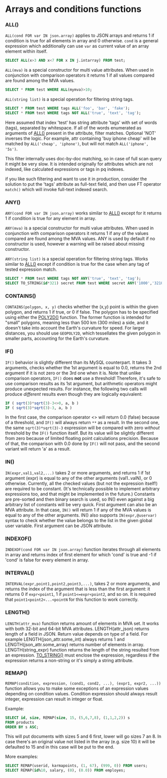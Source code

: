 # Arrays and conditions functions

### ALL()
`ALL(cond FOR var IN json.array)` applies to JSON arrays and returns 1 if condition is true for all elements in array and 0 otherwise. `cond` is a general expression which additionally can use `var` as current value of an array element within itself.

```sql
SELECT ALL(x>3 AND x<7 FOR x IN j.intarray) FROM test;
```

`ALL(mva)` is a special constructor for multi value attributes. When used in conjunction with comparison operators it returns 1 if all values compared are found among the MVA values.

```sql
SELECT * FROM test WHERE ALL(mymva)>10;
```

`ALL(string list)` is a special operation for filtering string tags.    

```sql
SELECT * FROM test WHERE tags ALL('foo', 'bar', 'fake');
SELECT * FROM test WHERE tags NOT ALL('true', 'text', 'tag');
```

Here assumed that index 'test' has string attribute 'tags' with set of words (tags), separated by whitespace. If all of the words enumerated as arguments of [ALL()](Functions/Arrays_and_conditions_functions.md#ALL%28%29) present in the attribute, filter matches. Optional 'NOT' inverses the logic. For example, attr containing 'buy iphone cheap' will be matched by `ALL('cheap', 'iphone')`, but will not match `ALL('iphone', '5s')`.

This filter internally uses doc-by-doc matching, so in case of full scan query it might be very slow. It is intended originally for attributes which are not indexed, like calculated expressions or tags in pq indexes.

if you like such filtering and want to use it in production, consider the solution to put the 'tags' attribute as full-text field, and then use FT operator `match()` which will invoke full-text indexed search.       

### ANY()
`ANY(cond FOR var IN json.array)` works similar to [ALL()](Functions/Arrays_and_conditions_functions.md#ALL%28%29) except for it returns 1 if condition is true for any element in array.

`ANY(mva)` is a special constructor for multi value attributes. When used in conjunction with comparison operators it returns 1 if any of the values compared are found among the MVA values. ANY is used by default if no constructor is used, however a warning will be raised about missing constructor.

`ANY(string list)` is a special operation for filtering string tags.  Works similar to [ALL()](Functions/Arrays_and_conditions_functions.md#ALL%28%29) except if condition is true for the case when any tag of tested expression match.

```sql
SELECT * FROM test WHERE tags NOT ANY('true', 'text', 'tag');
SELECT TO_STRING(id*321) secret FROM test WHERE secret ANY('1000','3210');
```

### CONTAINS()

`CONTAINS(polygon, x, y)` checks whether the (x,y) point is within the given polygon, and returns 1 if true, or 0 if false. The polygon has to be specified using either the  [POLY2D()](Functions/Geo_spatial_functions.md#POLY2D%28%29) function. The former function is intended for "small" polygons, meaning less than 500 km (300 miles) a side, and it doesn't take into account the Earth's curvature for speed. For larger distances, you should use `GEOPOLY2D`, which tessellates the given polygon in smaller parts, accounting for the Earth's curvature.

### IF()

`IF()` behavior is slightly different than its MySQL counterpart. It takes 3 arguments, checks whether the 1st argument is equal to 0.0, returns the 2nd argument if it is not zero or the 3rd one when it is. Note that unlike comparison operators, `IF()` does **not** use a threshold! Therefore, it's safe to use comparison results as its 1st argument, but arithmetic operators might produce unexpected results. For instance, the following two calls will produce *different* results even though they are logically equivalent:

```sql
IF ( sqrt(3)*sqrt(3)-3<>0, a, b )
IF ( sqrt(3)*sqrt(3)-3, a, b )
```

In the first case, the comparison operator <> will return 0.0 (false) because of a threshold, and `IF()` will always return `**` as a result. In the second one, the same `sqrt(3)*sqrt(3)-3` expression will be compared with zero *without* threshold by the `IF()` function itself. But its value will be slightly different from zero because of limited floating point calculations precision. Because of that, the comparison with 0.0 done by `IF()` will not pass, and the second variant will return 'a' as a result.


### IN()
`IN(expr,val1,val2,...)` takes 2 or more arguments, and returns 1 if 1st argument (expr) is equal to any of the other arguments (val1..valN), or 0 otherwise. Currently, all the checked values (but not the expression itself!) are required to be constant. (It's technically possible to implement arbitrary expressions too, and that might be implemented in the future.) Constants are pre-sorted and then binary search is used, so IN() even against a big arbitrary list of constants will be very quick. First argument can also be an MVA attribute. In that case, `IN()` will return 1 if any of the MVA values is equal to any of the other arguments. IN() also supports `IN(expr,@uservar)` syntax to check whether the value belongs to the list in the given global user variable. First argument can be JSON attribute.

### INDEXOF()
`INDEXOF(cond FOR var IN json.array)` function iterates through all elements in array and returns index of first element for which 'cond' is true and -1 if 'cond' is false for every element in array.

### INTERVAL()
`INTERVAL(expr,point1,point2,point3,...)`, takes 2 or more arguments, and returns the index of the argument that is less than the first argument: it returns 0 if `expr<point1`, 1 if `point1<=expr<point2`, and so on. It is required that `point1<point2<...<pointN` for this    function to work correctly.


### LENGTH()
`LENGTH(attr_mva)` function returns amount of elements in MVA set. It works with both 32-bit and 64-bit MVA attributes. LENGTH(attr_json) returns length of a field in JSON. Return value depends on type of a field. For example LENGTH(json_attr.some_int) always returns 1 and LENGTH(json_attr.some_array) returns number of elements in array. LENGTH(string_expr) function returns the length of the string resulted from an expression.
[TO_STRING()](Functions/Type_casting_functions.md#TO_STRING%28%29) must enclose the expression, regardless if the expression returns a   non-string or it's simply a string attribute.

### REMAP()
`REMAP(condition, expression, (cond1, cond2, ...), (expr1, expr2, ...))` function allows you to make some exceptions of an expression values depending on condition values. Condition expression should always result integer, expression can result in integer or float.

Example:

```sql
SELECT id, size, REMAP(size, 15, (5,6,7,8), (1,1,2,2)) s
FROM products
ORDER BY s ASC;
```

This will put documents with sizes 5 and 6 first, lower will go sizes 7 an 8. In case there's an original value not listed in the array (e.g. size 10) it will be defaulted to 15 and in this case will be put to the end.

More examples:

```sql
SELECT REMAP(userid, karmapoints, (1, 67), (999, 0)) FROM users;
SELECT REMAP(id%10, salary, (0), (0.0)) FROM employes;
```
